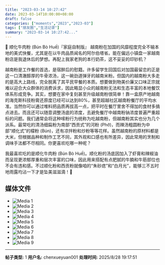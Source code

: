 ```yaml
---
title: "2023-03-14 10:27:42"
date: 2023-03-14T10:00:00+08:00
draft: false
categories: ["moments","2023","2023-03"]
tags: ["朋友圈","生活记录"]
summary: "2023-03-14 10:27:42..."
---
```


🍲 顺化牛肉粉 (Bún Bò Huế)『家庭自制版』
​
​越南粉在加国的风靡程度完全不输本地的美式快餐，尤其是在以牛肉品质闻名的阿尔伯塔省。能在偏远小镇盘一家越南粉店是我退休后的梦想。再配上我家老狗的本行奶茶，这不妥妥的印钞机？

越南粉是工作餐的首选，是宿醉后的慰籍。许多留学生回国后对加国最留恋的正是这一口清澈醇厚的牛骨浓汤，这一碗劲道弹牙的越南米粉。但国内的越南粉大多走的是高大上路线，完全脱离了其平民早餐的本质。想要做到物美价廉又口味正宗就难以迎合大众群体的消费诉求，因此略显小众的越南粉无法和生态丰富的本地餐饮体系形成竞争。
​
​其实，想要在家中复刻甚至升级越南粉很简单！靠一盒原产地越南的海克斯科技粉膏还原度已经可以达到80%，甚至超越社区越南粉餐厅的平均水准。当然你可以通过堆料把品质再拔高一点，把平时在餐厅里舍不得加的食材多搞点进去。而且还可以随意调整汤底的浓度，去避免餐厅中越南粉钠浓度普遍严重超标的问题。
​
​我们通常会将这种嗦粉行为统称为吃越南粉，但越南粉其实也分为几个派系。最常吃的清汤细扁粉为南部“西贡式”的河粉 (Phở)，而辣汤粗圆粉为中部“顺化式”的檬粉 (Bún)，还有凉拌粉和炒粉等等花样。虽然越南粉的原材料都是大米，但根据品种和制作工艺不同，其外观和口感也有所差异，因此常用的烹制和调味手法都不尽相同。你更喜欢吃哪一种呢？

我最喜欢吃的是顺化牛肉粉 (Bún Bò Huế)。顺化粉的汤底因加入了虾膏和辣椒油而呈现更浓郁厚重和层次丰富的口味，因此用来搭配有点肥腻的牛腩和牛筋部位也不会有违和感。不过顺化粉和西贡粉就像咱的“朱砂痣”和“白月光”，能够三不五时地雨露均沾一下才是坠美滋滋滴！🥰

## 媒体文件

- ![Media 1](/Moments/photos/2023-03-14/202303141027420.jpg)
- ![Media 2](/Moments/photos/2023-03-14/202303141027421.jpg)
- ![Media 3](/Moments/photos/2023-03-14/202303141027422.jpg)
- ![Media 4](/Moments/photos/2023-03-14/202303141027423.jpg)
- ![Media 5](/Moments/photos/2023-03-14/202303141027424.jpg)
- ![Media 6](/Moments/photos/2023-03-14/202303141027425.jpg)
- ![Media 7](/Moments/photos/2023-03-14/202303141027426.jpg)
- ![Media 8](/Moments/photos/2023-03-14/202303141027427.jpg)
- ![Media 9](/Moments/photos/2023-03-14/202303141027428.jpg)

---

**帖子类型:** 1
**用户名:** chenxueyuan001
**处理时间:** 2025/8/28 19:17:51